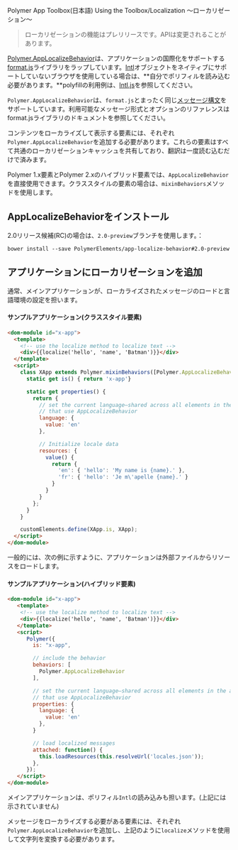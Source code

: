 Polymer App Toolbox(日本語) Using the Toolbox/Localization 〜ローカリゼーション〜

> ローカリゼーションの機能はプレリリースです。APIは変更されることがあります。

[Polymer.AppLocalizeBehavior](https://www.webcomponents.org/element/PolymerElements/app-localize-behavior)は、アプリケーションの国際化をサポートする[format.js](http://formatjs.io/)ライブラリをラップしています。[Intl](https://developer.mozilla.org/en-US/docs/Web/JavaScript/Reference/Global_Objects/Intl)オブジェクトをネイティブにサポートしていないブラウザを使用している場合は、**自分でポリフィルを読み込む必要があります。**polyfillの利用例は、[Intl.js](github.com/andyearnshaw/Intl.js)を参照してください。

`Polymer.AppLocalizeBehavior`は、`format.js`とまったく同じ[メッセージ構文](http://formatjs.io/guides/message-syntax/)をサポートしています。利用可能なメッセージ形式とオプションのリファレンスはformat.jsライブラリのドキュメントを参照してください。

コンテンツをローカライズして表示する要素には、それぞれ`Polymer.AppLocalizeBehavior`を追加する必要があります。これらの要素はすべて共通のローカリゼーションキャッシュを共有しており、翻訳は一度読む込むだけで済みます。

Polymer 1.x要素とPolymer 2.xのハイブリッド要素では、`AppLocalizeBehavior`を直接使用できます。クラススタイルの要素の場合は、`mixinBehaviors`メソッドを使用します。

## AppLocalizeBehaviorをインストール

2.0リリース候補(RC)の場合は、`2.0-preview`ブランチを使用します。：

~~~
bower install --save PolymerElements/app-localize-behavior#2.0-preview
~~~

## アプリケーションにローカリゼーションを追加

通常、メインアプリケーションが、ローカライズされたメッセージのロードと言語環境の設定を担います。

#### サンプルアプリケーション(クラススタイル要素)

~~~html
<dom-module id="x-app">
  <template>
    <!-- use the localize method to localize text -->
    <div>{{localize('hello', 'name', 'Batman')}}</div>
  </template>
  <script>
    class XApp extends Polymer.mixinBehaviors([Polymer.AppLocalizeBehavior], Polymer.Element) {
      static get is() { return 'x-app'}

      static get properties() {
        return {
          // set the current language—shared across all elements in the app
          // that use AppLocalizeBehavior
          language: {
            value: 'en'
          },

          // Initialize locale data
          resources: {
            value() {
              return {
                'en': { 'hello': 'My name is {name}.' },
                'fr': { 'hello': 'Je m\'apelle {name}.' }
              }
            }
          }
        };
      }
    }

    customElements.define(XApp.is, XApp);
  </script>
</dom-module>
~~~

一般的には、次の例に示すように、アプリケーションは外部ファイルからリソースをロードします。

#### サンプルアプリケーション(ハイブリッド要素)

~~~html
<dom-module id="x-app">
   <template>
    <!-- use the localize method to localize text -->
    <div>{{localize('hello', 'name', 'Batman')}}</div>
   </template>
   <script>
      Polymer({
        is: "x-app",

        // include the behavior
        behaviors: [
          Polymer.AppLocalizeBehavior
        ],

        // set the current language—shared across all elements in the app
        // that use AppLocalizeBehavior
        properties: {
          language: {
            value: 'en'
          },
        }

        // load localized messages
        attached: function() {
          this.loadResources(this.resolveUrl('locales.json'));
        },
      });
   </script>
</dom-module>
~~~

メインアプリケーションは、ポリフィル`Intl`の読み込みも担います。(上記には示されていません)

メッセージをローカライズする必要がある要素には、それぞれ`Polymer.AppLocalizeBehavior`を追加し、上記のように`localize`メソッドを使用して文字列を変換する必要があります。